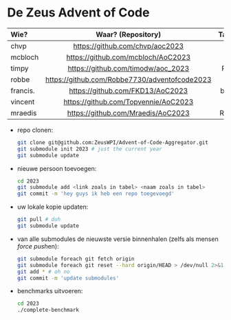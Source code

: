 # De Zeus Advent of Code

| Wie?     | Waar? (Repository)                            | Taal? |
|:---------|:---------------------------------------------:|------:|
| chvp     | https://github.com/chvp/aoc2023               |     C |
| mcbloch  | https://github.com/mcbloch/AoC2023            |     V |
| timpy    | https://github.com/timodw/aoc_2023            |  Rust |
| robbe    | https://github.com/Robbe7730/adventofcode2023 |   Zig |
| francis. | https://github.com/FKD13/AoC2023              |  bash |
| vincent  | https://github.com/Topvennie/AoC2023          |    Go |
| mraedis  | https://github.com/Mraedis/AoC2023            |  Ruby |


* repo clonen:

    ```sh
    git clone git@github.com:ZeusWPI/Advent-of-Code-Aggregator.git
    git submodule init 2023 # just the current year
    git submodule update
    ```

* nieuwe persoon toevoegen:

    ```sh
    cd 2023
    git submodule add <link zoals in tabel> <naam zoals in tabel>
    git commit -m 'hey guys ik heb een repo toegevoegd'
    ```

* uw lokale kopie updaten:

    ```sh
    git pull # duh
    git submodule update
    ```

* van alle submodules de nieuwste versie binnenhalen (zelfs als mensen *force push*en):

    ```sh
    git submodule foreach git fetch origin
    git submodule foreach git reset --hard origin/HEAD > /dev/null 2>&1
    git add * # oh no
    git commit -m 'update submodules'
    ```

* benchmarks uitvoeren:

    ```sh
    cd 2023
    ./complete-benchmark
    ```
